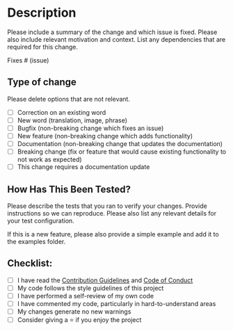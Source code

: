 # Description

Please include a summary of the change and which issue is fixed. Please also include relevant motivation and context. List any dependencies that are required for this change.

Fixes # (issue)

## Type of change

Please delete options that are not relevant.

- [ ] Correction on an existing word
- [ ] New word (translation, image, phrase)
- [ ] Bugfix (non-breaking change which fixes an issue)
- [ ] New feature (non-breaking change which adds functionality)
- [ ] Documentation (non-breaking change that updates the documentation)
- [ ] Breaking change (fix or feature that would cause existing functionality to not work as expected)
- [ ] This change requires a documentation update

## How Has This Been Tested?

Please describe the tests that you ran to verify your changes. Provide instructions so we can reproduce. Please also list any relevant details for your test configuration.

If this is a new feature, please also provide a simple example and add it to the examples folder.

## Checklist:

- [ ] I have read the [Contribution Guidelines](https://github.com/sbplat/Macro-API/blob/main/CONTRIBUTING.md) and [Code of Conduct](https://github.com/sbplat/Macro-API/blob/main/CODE_OF_CONDUCT.md)
- [ ] My code follows the style guidelines of this project
- [ ] I have performed a self-review of my own code
- [ ] I have commented my code, particularly in hard-to-understand areas
- [ ] My changes generate no new warnings
- [ ] Consider giving a ⭐ if you enjoy the project

